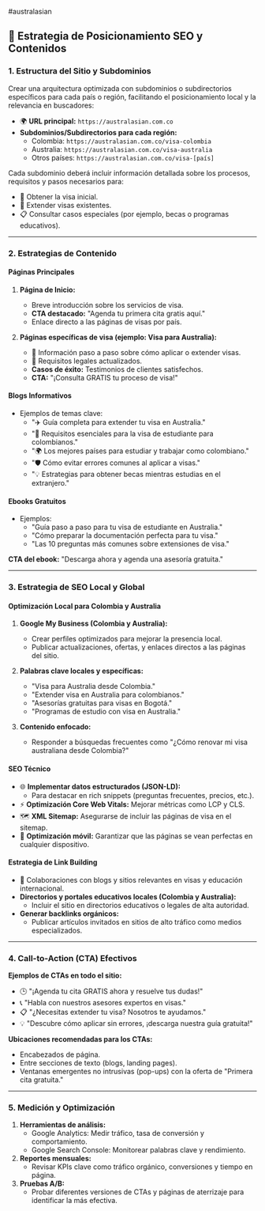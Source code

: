#australasian

## 🌟 **Estrategia de Posicionamiento SEO y Contenidos**

### **1. Estructura del Sitio y Subdominios**

Crear una arquitectura optimizada con subdominios o subdirectorios específicos para cada país o región, facilitando el posicionamiento local y la relevancia en buscadores:

- 🌍 **URL principal:** `https://australasian.com.co`
- **Subdominios/Subdirectorios para cada región:**
    - Colombia: `https://australasian.com.co/visa-colombia`
    - Australia: `https://australasian.com.co/visa-australia`
    - Otros países: `https://australasian.com.co/visa-[país]`

Cada subdominio deberá incluir información detallada sobre los procesos, requisitos y pasos necesarios para:

- 🛂 Obtener la visa inicial.
- 🔄 Extender visas existentes.
- 📋 Consultar casos especiales (por ejemplo, becas o programas educativos).

---

### **2. Estrategias de Contenido**

#### **Páginas Principales**

1. **Página de Inicio:**
    
    - Breve introducción sobre los servicios de visa.
    - **CTA destacado:** "Agenda tu primera cita gratis aquí."
    - Enlace directo a las páginas de visas por país.
2. **Páginas específicas de visa (ejemplo: Visa para Australia):**
    
    - 🧳 Información paso a paso sobre cómo aplicar o extender visas.
    - 📜 Requisitos legales actualizados.
    - **Casos de éxito:** Testimonios de clientes satisfechos.
    - **CTA:** "¡Consulta GRATIS tu proceso de visa!"

#### **Blogs Informativos**

- Ejemplos de temas clave:
    - "✈️ Guía completa para extender tu visa en Australia."
    - "📜 Requisitos esenciales para la visa de estudiante para colombianos."
    - "🌍 Los mejores países para estudiar y trabajar como colombiano."
    - "🛡️ Cómo evitar errores comunes al aplicar a visas."
    - "💡 Estrategias para obtener becas mientras estudias en el extranjero."

#### **Ebooks Gratuitos**

- Ejemplos:
    - "Guía paso a paso para tu visa de estudiante en Australia."
    - "Cómo preparar la documentación perfecta para tu visa."
    - "Las 10 preguntas más comunes sobre extensiones de visa."

**CTA del ebook:** "Descarga ahora y agenda una asesoría gratuita."

---

### **3. Estrategia de SEO Local y Global**

#### **Optimización Local para Colombia y Australia**

1. **Google My Business (Colombia y Australia):**
    
    - Crear perfiles optimizados para mejorar la presencia local.
    - Publicar actualizaciones, ofertas, y enlaces directos a las páginas del sitio.
2. **Palabras clave locales y específicas:**
    
    - "Visa para Australia desde Colombia."
    - "Extender visa en Australia para colombianos."
    - "Asesorías gratuitas para visas en Bogotá."
    - "Programas de estudio con visa en Australia."
3. **Contenido enfocado:**
    
    - Responder a búsquedas frecuentes como "¿Cómo renovar mi visa australiana desde Colombia?"

#### **SEO Técnico**

- 🌐 **Implementar datos estructurados (JSON-LD):**
    - Para destacar en rich snippets (preguntas frecuentes, precios, etc.).
- ⚡ **Optimización Core Web Vitals:** Mejorar métricas como LCP y CLS.
- 🗺️ **XML Sitemap:** Asegurarse de incluir las páginas de visa en el sitemap.
- 📱 **Optimización móvil:** Garantizar que las páginas se vean perfectas en cualquier dispositivo.

#### **Estrategia de Link Building**

- 🔗 Colaboraciones con blogs y sitios relevantes en visas y educación internacional.
- **Directorios y portales educativos locales (Colombia y Australia):**
    - Incluir el sitio en directorios educativos o legales de alta autoridad.
- **Generar backlinks orgánicos:**
    - Publicar artículos invitados en sitios de alto tráfico como medios especializados.

---

### **4. Call-to-Action (CTA) Efectivos**

**Ejemplos de CTAs en todo el sitio:**

- 🕒 "¡Agenda tu cita GRATIS ahora y resuelve tus dudas!"
- 📞 "Habla con nuestros asesores expertos en visas."
- 📋 "¿Necesitas extender tu visa? Nosotros te ayudamos."
- 💡 "Descubre cómo aplicar sin errores, ¡descarga nuestra guía gratuita!"

**Ubicaciones recomendadas para los CTAs:**

- Encabezados de página.
- Entre secciones de texto (blogs, landing pages).
- Ventanas emergentes no intrusivas (pop-ups) con la oferta de "Primera cita gratuita."

---

### **5. Medición y Optimización**

1. **Herramientas de análisis:**
    - Google Analytics: Medir tráfico, tasa de conversión y comportamiento.
    - Google Search Console: Monitorear palabras clave y rendimiento.
2. **Reportes mensuales:**
    - Revisar KPIs clave como tráfico orgánico, conversiones y tiempo en página.
3. **Pruebas A/B:**
    - Probar diferentes versiones de CTAs y páginas de aterrizaje para identificar la más efectiva.